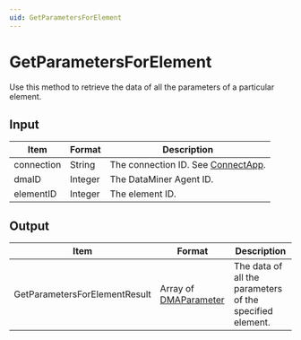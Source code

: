 ```yaml
---
uid: GetParametersForElement
---
```


# GetParametersForElement

Use this method to retrieve the data of all the parameters of a particular element.

## Input

| Item       | Format  | Description                                           |
|------------|---------|-------------------------------------------------------|
| connection | String  | The connection ID. See [ConnectApp](xref:ConnectApp). |
| dmaID      | Integer | The DataMiner Agent ID.                               |
| elementID  | Integer | The element ID.                                       |

## Output

| Item | Format | Description |
|--|--|--|
| GetParametersForElementResult | Array of [DMAParameter](xref:DMAParameter) | The data of all the parameters of the specified element. |
